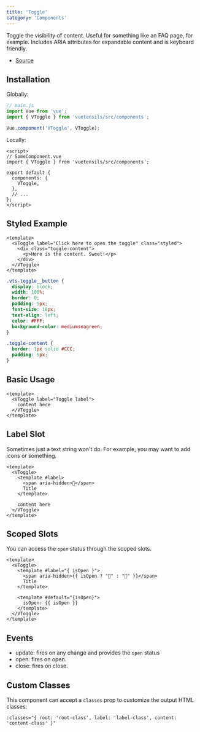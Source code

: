 ```yaml
---
title: 'Toggle'
category: 'Components'
---
```


Toggle the visibility of content. Useful for something like an FAQ page, for example. Includes ARIA attributes for expandable content and is keyboard friendly.

- [Source](https://github.com/AustinGil/vuetensils/blob/master/src/components/VToggle/VToggle.vue)

## Installation

Globally:

```js
// main.js
import Vue from 'vue';
import { VToggle } from 'vuetensils/src/components';

Vue.component('VToggle', VToggle);
```

Locally:

```vue
<script>
// SomeComponent.vue
import { VToggle } from 'vuetensils/src/components';

export default {
  components: {
    VToggle,
  },
  // ...
};
</script>
```

## Styled Example

```vue live
<template>
  <VToggle label="Click here to open the toggle" class="styled">
    <div class="toggle-content">
      <p>Here is the content. Sweet!</p>
    </div>
  </VToggle>
</template>
```

```css
.vts-toggle__button {
  display: block;
  width: 100%;
  border: 0;
  padding: 5px;
  font-size: 18px;
  text-align: left;
  color: #FFF;
  background-color: mediumseagreen;
}

.toggle-content {
  border: 1px solid #CCC;
  padding: 5px;
}
```

## Basic Usage

```vue live
<template>
  <VToggle label="Toggle label">
    content here
  </VToggle>
</template>
```

## Label Slot

Sometimes just a text string won't do. For example, you may want to add icons or something.

```vue live
<template>
  <VToggle>
    <template #label>
      <span aria-hidden>🔽</span>
      Title
    </template>

    content here
  </VToggle>
</template>
```

## Scoped Slots

You can access the `open` status through the scoped slots.

```vue live
<template>
  <VToggle>
    <template #label="{ isOpen }">
      <span aria-hidden>{{ isOpen ? "🔼" : "🔽" }}</span>
      Title
    </template>

    <template #default="{isOpen}">
      isOpen: {{ isOpen }}
    </template>
  </VToggle>
</template>
```

## Events

- update: fires on any change and provides the `open` status
- open: fires on open.
- close: fires on close.

## Custom Classes

This component can accept a `classes` prop to customize the output HTML classes:

```
:classes="{ root: 'root-class', label: 'label-class', content: 'content-class' }"
```

